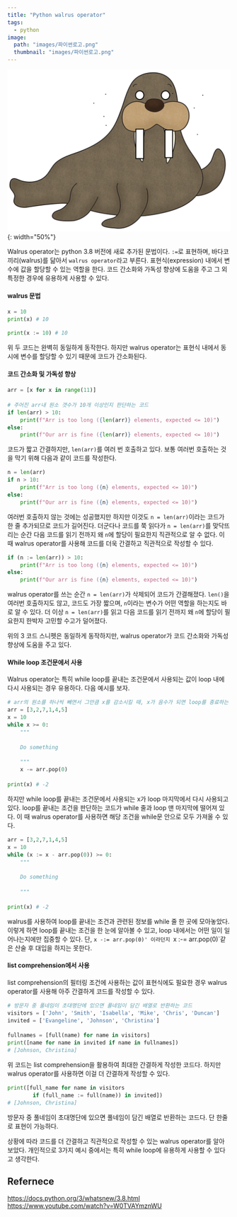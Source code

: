 ```yaml
---
title: "Python walrus operator"
tags:
  - python
image:
  path: "images/파이썬로고.png"
  thumbnail: "images/파이썬로고.png"
---
```


![](/images/walrus.png){: width="50%"}

Walrus operator는 python 3.8 버전에 새로 추가된 문법이다. `:=`로 표현하며, 바다코끼리(walrus)를 닮아서 `walrus operator`라고 부른다. 표현식(expression) 내에서 변수에 값을 할당할 수 있는 역할을 한다. 코드 간소화와 가독성 향상에 도움을 주고 그 외 특정한 경우에 유용하게 사용할 수 있다.

#### walrus 문법
```python
x = 10
print(x) # 10
```
```python
print(x := 10) # 10
```
위 두 코드는 완벽히 동일하게 동작한다. 하지만 walrus operator는 표현식 내에서 동시에 변수를 할당할 수 있기 때문에 코드가 간소화된다.


#### 코드 간소화 및 가독성 향상

```python
arr = [x for x in range(11)]

# 주어진 arr내 원소 갯수가 10개 이상인지 판단하는 코드
if len(arr) > 10:
    print(f"Arr is too long ({len(arr)} elements, expected <= 10)")
else:
    print(f"Our arr is fine ({len(arr)} elements, expected <= 10)")
```
코드가 짧고 간결하지만, `len(arr)`를 여러 번 호출하고 있다. 보통 여러번 호출하는 것을 막기 위해 다음과 같이 코드를 작성한다.

```python
n = len(arr)
if n > 10:
    print(f"Arr is too long ({n} elements, expected <= 10)")
else:
    print(f"Our arr is fine ({n} elements, expected <= 10)")
```
여러번 호출하지 않는 것에는 성공했지만 하지만 이것도 `n = len(arr)`이라는 코드가 한 줄 추가되므로 코드가 길어진다. 더군다나 코드를 쭉 읽다가 `n = len(arr)`를 맞닥뜨리는 순간 다음 코드를 읽기 전까지 왜 `n`에 할당이 필요한지 직관적으로 알 수 없다. 이 때 walrus operator를 사용해 코드를 더욱 간결하고 직관적으로 작성할 수 있다.

```python
if (n := len(arr)) > 10:
    print(f"Arr is too long ({n} elements, expected <= 10)")
else:
    print(f"Our arr is fine ({n} elements, expected <= 10)")
```
walrus operator를 쓰는 순간 `n = len(arr)`가 삭제되어 코드가 간결해졌다. `len()`을 여러번 호출하지도 않고, 코드도 가장 짧으며, `n`이라는 변수가 어떤 역할을 하는지도 바로 알 수 있다. 더 이상 `n = len(arr)`를 읽고 다음 코드를 읽기 전까지 왜 `n`에 할당이 필요한지 한박자 고민할 수고가 덜어졌다.

위의 3 코드 스니펫은 동일하게 동작하지만, walrus operator가 코드 간소화와 가독성 향상에 도움을 주고 있다.

#### While loop 조건문에서 사용
Walrus operator는 특히 while loop를 끝내는 조건문에서 사용되는 값이 loop 내에 다시 사용되는 경우 유용하다. 다음 예시를 보자.

 
```python
# arr의 원소를 하나씩 빼면서 그만큼 x를 감소시킬 때, x가 음수가 되면 loop를 종료하는 코드
arr = [3,2,7,1,4,5]
x = 10
while x >= 0:
    """ 
    
    Do something
    
    """
    x -= arr.pop(0)

print(x) # -2
```

하지만 while loop를 끝내는 조건문에서 사용되는 x가 loop 마지막에서 다시 사용되고 있다. loop를 끝내는 조건을 판단하는 코드가 while 줄과 loop 맨 마지막에 떨어져 있다. 이 때 walrus operator를 사용하면 해당 조건을 while문 안으로 모두 가져올 수 있다.

```python
arr = [3,2,7,1,4,5]
x = 10
while (x := x - arr.pop(0)) >= 0:
    """ 
    
    Do something
    
    """

print(x) # -2
```
walrus를 사용하여 loop를 끝내는 조건과 관련된 정보를 while 줄 한 곳에 모아놓았다. 이렇게 하면 loop를 끝내는 조건을 한 눈에 알아볼 수 있고, loop 내에서는 어떤 일이 일어나는지에만 집중할 수 있다. 단, `x -:= arr.pop(0)' 이라던지 `x :-= arr.pop(0)`같은 산술 후 대입을 하지는 못한다.

#### list comprehension에서 사용
list comprehension의 필터링 조건에 사용하는 값이 표현식에도 필요한 경우 walrus operator를 사용해 아주 간결하게 코드를 작성할 수 있다.


```python
# 방문자 중 풀네임이 초대명단에 있으면 풀네임이 담긴 배열로 반환하는 코드
visitors = ['John', 'Smith', 'Isabella', 'Mike', 'Chris', 'Duncan']
invited = ['Evangeline', 'Johnson', 'Christina']

fullnames = [full(name) for name in visitors]
print([name for name in invited if name in fullnames])
# [Johnson, Christina]
```
위 코드는 list comprehension을 활용하여 최대한 간결하게 작성한 코드다. 하지만 walrus operator를 사용하면 이걸 더 간결하게 작성할 수 있다.

```python 
print([full_name for name in visitors
        if (full_name := full(name)) in invited])
# [Johnson, Christina]
```
방문자 중 풀네임이 초대명단에 있으면 풀네임이 담긴 배열로 반환하는 코드다. 단 한줄로 표현이 가능하다.


상황에 따라 코드를 더 간결하고 직관적으로 작성할 수 있는 walrus operator를 알아 보았다.
개인적으로 3가지 예시 중에서는 특히 while loop에 유용하게 사용할 수 있다고 생각한다.

## Refernece
https://docs.python.org/3/whatsnew/3.8.html
https://www.youtube.com/watch?v=W0TVAYmznWU






